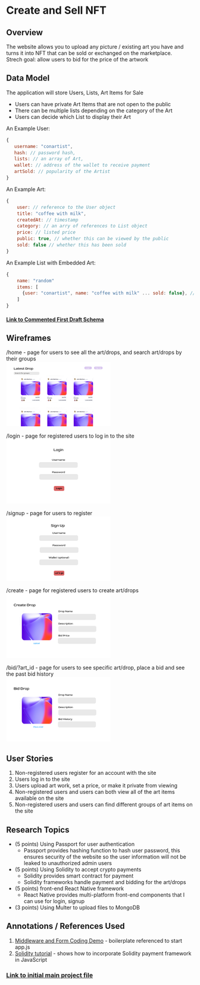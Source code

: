 # Create and Sell NFT

## Overview
The website allows you to upload any picture / existing art you have and turns it into NFT that can be sold or exchanged on the marketplace. <br>
Strech goal: allow users to bid for the price of the artwork

## Data Model
The application will store Users, Lists, Art Items for Sale

* Users can have private Art Items that are not open to the public
* There can be multiple lists depending on the category of the Art
* Users can decide which List to display their Art

An Example User:
  
 ```js  
 {
    username: "conartist",
    hash: // password hash,
    lists: // an array of Art,
    wallet: // address of the wallet to receive payment
    artSold: // popularity of the Artist
}
```
An Example Art:
```js
{
    user: // reference to the User object
    title: "coffee with milk", 
    createdAt: // timestamp
    category: // an arry of references to List object
    price: // listed price
    public: true, // whether this can be viewed by the public
    sold: false // whether this has been sold
}
```
An Example List with Embedded Art:
```js
{
    name: "random" 
    items: [
      {user: "conartist", name: "coffee with milk" ... sold: false}, // An array of reference to the Art Object
    ]
}
```
#### [Link to Commented First Draft Schema](./db.js)

## Wireframes
/home - page for users to see all the art/drops, and search art/drops by their groups <br>
!["home"](documentation/home.png) <br>

/login - page for registered users to log in to the site<br>
!["login_wireframe"](/documentation/login.png) <br>

/signup - page for users to register <br>
!["signup"](/documentation/signup.png) <br>

/create - page for registered users to create art/drops<br>
!["create"](/documentation/create_drop.png) <br>

/bid/?art_id - page for users to see specific art/drop, place a bid and see the past bid history <br>
!["bid"](/documentation/bid_drop.png) <br>



## User Stories
1. Non-registered users register for an account with the site
2. Users log in to the site
3. Users upload art work, set a price, or make it private from viewing
4. Non-registered users and users can both view all of the art items available on the site
5. Non-registered users and users can find different groups of art items on the site

## Research Topics
* (5 points) Using Passport for user authentication
    * Passport provides hashing function to hash user password, this ensures security of the website so the user information will not be leaked to unauthorized admin users
* (5 points) Using Solidity to accept crypto payments 
    * Solidity provides smart contract for payment
    * Solidity frameworks handle payment and bidding for the art/drops
* (5 points) front-end React Native framework
    * React Native provides multi-platform front-end components that I can use for login, signup 
* (3 points) Using Multer to upload files to MongoDB

## Annotations / References Used
1. [Middleware and Form Coding Demo](https://cs.nyu.edu/courses/fall21/CSCI-UA.0467-001/_site/examples/class09/middleware-forms.zip) - boilerplate referenced to start app.js
2. [Solidity tutorial](https://solidity-by-example.org/payable/) - shows how to incorporate Solidity payment framework in JavaScript

### [Link to initial main project file](./app.js)

